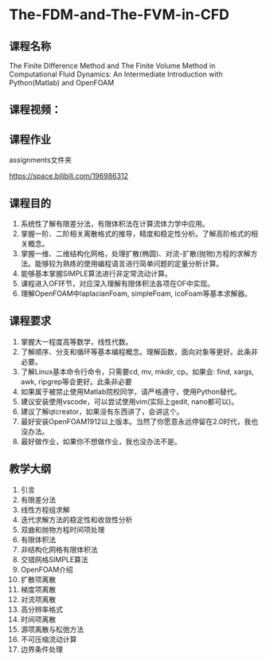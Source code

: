 # The-FDM-and-The-FVM-in-CFD

## 课程名称

The Finite Difference Method and The Finite Volume Method in Computational Fluid Dynamics:  An Intermediate Introduction with Python(Matlab) and OpenFOAM

## 课程视频：


## 课程作业

assignments文件夹

https://space.bilibili.com/196986312

## 课程目的

1. 系统性了解有限差分法，有限体积法在计算流体力学中应用。
2. 掌握一阶、二阶相关离散格式的推导，精度和稳定性分析。了解高阶格式的相关概念。
3. 掌握一维、二维结构化网格，处理扩散(椭圆)、对流-扩散(抛物)方程的求解方法。能够较为熟练的使用编程语言进行简单问题的定量分析计算。
4. 能够基本掌握SIMPLE算法进行非定常流动计算。
5. 课程进入OF环节，对应深入理解有限体积法各项在OF中实现。
6. 理解OpenFOAM中laplacianFoam, simpleFoam, icoFoam等基本求解器。

## 课程要求

1. 掌握大一程度高等数学，线性代数。
2. 了解顺序、分支和循环等基本编程概念。理解函数，面向对象等更好。此条非必要。
3. 了解Linux基本命令行命令，只需要cd, mv, mkdir, cp。如果会: find, xargs, awk, ripgrep等会更好。此条非必要
4. 如果属于被禁止使用Matlab院校同学，请严格遵守，使用Python替代。
5. 建议安装使用vscode，可以尝试使用vim(实际上gedit, nano都可以)。
6. 建议了解qtcreator，如果没有东西讲了，会讲这个。
7. 最好安装OpenFOAM1912以上版本。当然了你愿意永远停留在2.0时代，我也没办法。
8. 最好做作业，如果你不想做作业，我也没办法不是。

## 教学大纲

1. 引言
2. 有限差分法
3. 线性方程组求解
4. 迭代求解方法的稳定性和收敛性分析
5. 双曲和抛物方程时间项处理
6. 有限体积法
7. 非结构化网格有限体积法
8. 交错网格SIMPLE算法
9. OpenFOAM介绍
10. 扩散项离散
11. 梯度项离散
12. 对流项离散
13. 高分辨率格式
14. 时间项离散
15. 源项离散与松弛方法
16. 不可压缩流动计算
17. 边界条件处理
